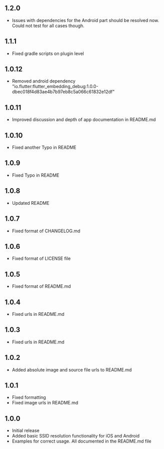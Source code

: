 ## 1.2.0

* Issues with dependencies for the Android part should be resolved now. Could not test for all cases though.

## 1.1.1

* Fixed gradle scripts on plugin level

## 1.0.12

* Removed android dependency "io.flutter:flutter_embedding_debug:1.0.0-dbec018f4d83ae4b7b97eb8c5a066c61832e12df"

## 1.0.11

* Improved discussion and depth of app documentation in README.md

## 1.0.10

* Fixed another Typo in README

## 1.0.9

* Fixed Typo in README

## 1.0.8

* Updated README

## 1.0.7

* Fixed format of CHANGELOG.md

## 1.0.6

* Fixed format of LICENSE file

## 1.0.5

* Fixed format of README.md

## 1.0.4

* Fixed urls in README.md

## 1.0.3

* Fixed urls in README.md

## 1.0.2

* Added absolute image and source file urls to README.md

## 1.0.1

* Fixed formatting
* Fixed image urls in README.md

## 1.0.0

* Initial release
* Added basic SSID resolution functionality for iOS and Android
* Examples for correct usage. All documented in the README.md file












